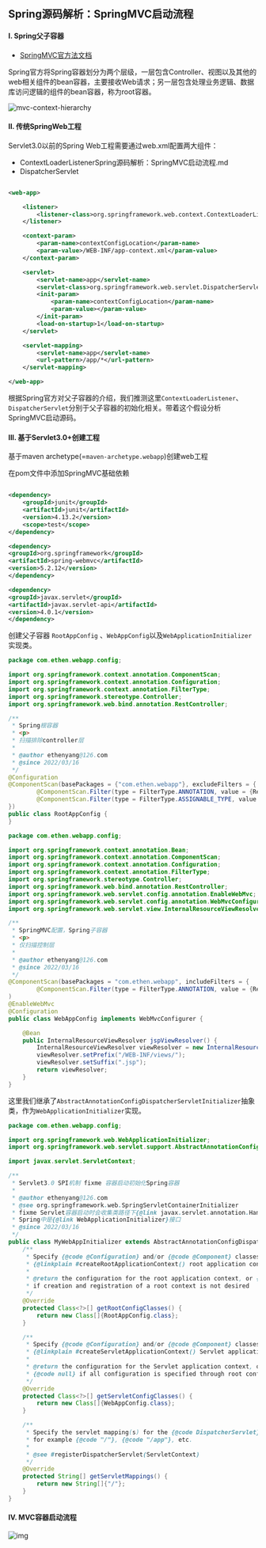## Spring源码解析：SpringMVC启动流程

#### I. Spring父子容器

- [SpringMVC官方法文档](https://docs.spring.io/spring-framework/docs/5.3.10/reference/html/web.html#spring-web)

Spring官方将Spring容器划分为两个层级，一层包含Controller、视图以及其他的web相关组件的bean容器，主要接收Web请求；另一层包含处理业务逻辑、数据库访问逻辑的组件的bean容器，称为root容器。

![mvc-context-hierarchy](/docs/markdown/imgs/mvc-context-hierarchy.png)

#### II. 传统SpringWeb工程

Servlet3.0以前的Spring Web工程需要通过web.xml配置两大组件：

- ContextLoaderListenerSpring源码解析：SpringMVC启动流程.md
- DispatcherServlet

```xml

<web-app>

    <listener>
        <listener-class>org.springframework.web.context.ContextLoaderListener</listener-class>
    </listener>

    <context-param>
        <param-name>contextConfigLocation</param-name>
        <param-value>/WEB-INF/app-context.xml</param-value>
    </context-param>

    <servlet>
        <servlet-name>app</servlet-name>
        <servlet-class>org.springframework.web.servlet.DispatcherServlet</servlet-class>
        <init-param>
            <param-name>contextConfigLocation</param-name>
            <param-value></param-value>
        </init-param>
        <load-on-startup>1</load-on-startup>
    </servlet>

    <servlet-mapping>
        <servlet-name>app</servlet-name>
        <url-pattern>/app/*</url-pattern>
    </servlet-mapping>

</web-app>
```

根据Spring官方对父子容器的介绍，我们推测这里`ContextLoaderListener`、`DispatcherServlet`分别于父子容器的初始化相关。带着这个假设分析SpringMVC启动源码。

#### III. 基于Servlet3.0+创建工程

基于maven archetype(=`maven-archetype.webapp`)创建web工程

在pom文件中添加SpringMVC基础依赖

```xml

<dependency>
    <groupId>junit</groupId>
    <artifactId>junit</artifactId>
    <version>4.13.2</version>
    <scope>test</scope>
</dependency>

<dependency>
<groupId>org.springframework</groupId>
<artifactId>spring-webmvc</artifactId>
<version>5.2.12</version>
</dependency>

<dependency>
<groupId>javax.servlet</groupId>
<artifactId>javax.servlet-api</artifactId>
<version>4.0.1</version>
</dependency>
```

创建父子容器 `RootAppConfig` 、`WebAppConfig`以及`WebApplicationInitializer`实现类。

```java
package com.ethen.webapp.config;

import org.springframework.context.annotation.ComponentScan;
import org.springframework.context.annotation.Configuration;
import org.springframework.context.annotation.FilterType;
import org.springframework.stereotype.Controller;
import org.springframework.web.bind.annotation.RestController;

/**
 * Spring根容器
 * <p>
 * 扫描排除controller层
 *
 * @author ethenyang@126.com
 * @since 2022/03/16
 */
@Configuration
@ComponentScan(basePackages = {"com.ethen.webapp"}, excludeFilters = {
        @ComponentScan.Filter(type = FilterType.ANNOTATION, value = {RestController.class, Controller.class}),
        @ComponentScan.Filter(type = FilterType.ASSIGNABLE_TYPE, value = {WebAppConfig.class})
})
public class RootAppConfig {
}
```

```java
package com.ethen.webapp.config;

import org.springframework.context.annotation.Bean;
import org.springframework.context.annotation.ComponentScan;
import org.springframework.context.annotation.Configuration;
import org.springframework.context.annotation.FilterType;
import org.springframework.stereotype.Controller;
import org.springframework.web.bind.annotation.RestController;
import org.springframework.web.servlet.config.annotation.EnableWebMvc;
import org.springframework.web.servlet.config.annotation.WebMvcConfigurer;
import org.springframework.web.servlet.view.InternalResourceViewResolver;

/**
 * SpringMVC配置，Spring子容器
 * <p>
 * 仅扫描控制层
 *
 * @author ethenyang@126.com
 * @since 2022/03/16
 */
@ComponentScan(basePackages = "com.ethen.webapp", includeFilters = {
        @ComponentScan.Filter(type = FilterType.ANNOTATION, value = {RestController.class, Controller.class})}
)
@EnableWebMvc
@Configuration
public class WebAppConfig implements WebMvcConfigurer {

    @Bean
    public InternalResourceViewResolver jspViewResolver() {
        InternalResourceViewResolver viewResolver = new InternalResourceViewResolver();
        viewResolver.setPrefix("/WEB-INF/views/");
        viewResolver.setSuffix(".jsp");
        return viewResolver;
    }
}
```

这里我们继承了`AbstractAnnotationConfigDispatcherServletInitializer`抽象类，作为`WebApplicationInitializer`实现。

```java
package com.ethen.webapp.config;

import org.springframework.web.WebApplicationInitializer;
import org.springframework.web.servlet.support.AbstractAnnotationConfigDispatcherServletInitializer;

import javax.servlet.ServletContext;

/**
 * Servlet3.0 SPI机制 fixme 容器启动初始化Spring容器
 *
 * @author ethenyang@126.com
 * @see org.springframework.web.SpringServletContainerInitializer
 * fixme Servlet容器启动时会收集类路径下{@link javax.servlet.annotation.HandlesTypes}中标注的接口，
 * Spring中是{@link WebApplicationInitializer}接口
 * @since 2022/03/16
 */
public class MyWebAppInitializer extends AbstractAnnotationConfigDispatcherServletInitializer {
    /**
     * Specify {@code @Configuration} and/or {@code @Component} classes for the
     * {@linkplain #createRootApplicationContext() root application context}.
     *
     * @return the configuration for the root application context, or {@code null}
     * if creation and registration of a root context is not desired
     */
    @Override
    protected Class<?>[] getRootConfigClasses() {
        return new Class[]{RootAppConfig.class};
    }

    /**
     * Specify {@code @Configuration} and/or {@code @Component} classes for the
     * {@linkplain #createServletApplicationContext() Servlet application context}.
     *
     * @return the configuration for the Servlet application context, or
     * {@code null} if all configuration is specified through root config classes.
     */
    @Override
    protected Class<?>[] getServletConfigClasses() {
        return new Class[]{WebAppConfig.class};
    }

    /**
     * Specify the servlet mapping(s) for the {@code DispatcherServlet} &mdash;
     * for example {@code "/"}, {@code "/app"}, etc.
     *
     * @see #registerDispatcherServlet(ServletContext)
     */
    @Override
    protected String[] getServletMappings() {
        return new String[]{"/"};
    }
}
```

#### IV. MVC容器启动流程

![img](../imgs/SpringMVC启动流程原理.png)